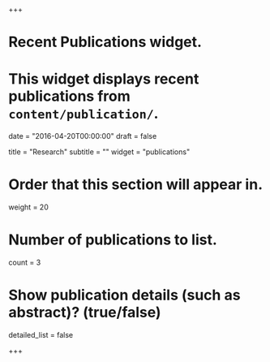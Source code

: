 +++
# Recent Publications widget.
# This widget displays recent publications from `content/publication/`.

date = "2016-04-20T00:00:00"
draft = false

title = "Research"
subtitle = ""
widget = "publications"

# Order that this section will appear in.
weight = 20

# Number of publications to list.
count = 3

# Show publication details (such as abstract)? (true/false)
detailed_list = false

+++

